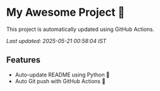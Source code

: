 # My Awesome Project 🚀

This project is automatically updated using GitHub Actions.

_Last updated: 2025-05-21 00:58:04 IST_

## Features
- Auto-update README using Python 🐍
- Auto Git push with GitHub Actions 🤖
